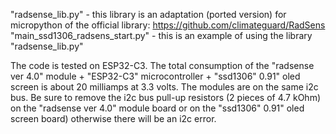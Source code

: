 "radsense_lib.py" - this library is an adaptation (ported version) for micropython of the official library: https://github.com/climateguard/RadSens
"main_ssd1306_radsens_start.py" - this is an example of using the library "radsense_lib.py"

The code is tested on ESP32-C3. The total consumption of the "radsense ver 4.0" module + "ESP32-C3" microcontroller + "ssd1306" 0.91" oled screen is about 20 milliamps at 3.3 volts. The modules are on the same i2c bus.
Be sure to remove the i2c bus pull-up resistors (2 pieces of 4.7 kOhm) on the "radsense ver 4.0" module board or on the "ssd1306" 0.91" oled screen board) otherwise there will be an i2c error.
